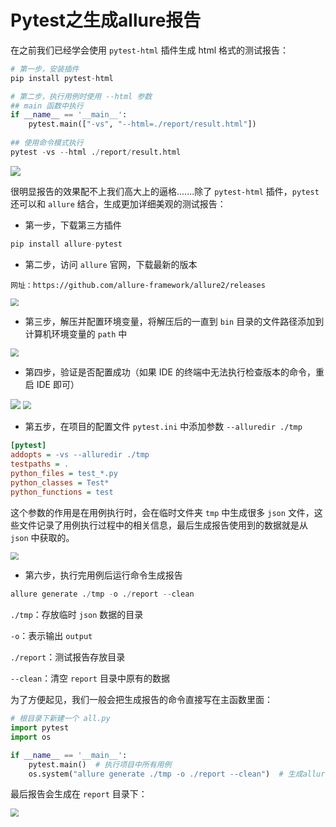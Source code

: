 # Pytest之生成allure报告

在之前我们已经学会使用 `pytest-html` 插件生成 html 格式的测试报告：

```python
# 第一步，安装插件
pip install pytest-html

# 第二步，执行用例时使用 --html 参数
## main 函数中执行
if __name__ == '__main__':
    pytest.main(["-vs", "--html=./report/result.html"])
    
## 使用命令模式执行
pytest -vs --html ./report/result.html
```

![](/static/img/Pytest专题/50.png) 

很明显报告的效果配不上我们高大上的逼格.......除了 `pytest-html` 插件，`pytest` 还可以和 `allure` 结合，生成更加详细美观的测试报告：

- 第一步，下载第三方插件

```python
pip install allure-pytest
```

- 第二步，访问 `allure` 官网，下载最新的版本

```
网址：https://github.com/allure-framework/allure2/releases
```

 <img src="/static/img/Pytest专题/51.png" style="zoom:80%;" />  

- 第三步，解压并配置环境变量，将解压后的一直到 `bin` 目录的文件路径添加到计算机环境变量的 `path` 中

<img src="/static/img/Pytest专题/52.png" style="zoom:80%;" /> 

- 第四步，验证是否配置成功（如果 IDE 的终端中无法执行检查版本的命令，重启 IDE 即可）

<img src="/static/img/Pytest专题/53.png" style="zoom:100%;" /> 

<img src="/static/img/Pytest专题/54.png" style="zoom:80%;" /> 

- 第五步，在项目的配置文件 `pytest.ini` 中添加参数 `--alluredir ./tmp`

```ini
[pytest]
addopts = -vs --alluredir ./tmp
testpaths = .
python_files = test_*.py
python_classes = Test*
python_functions = test
```

这个参数的作用是在用例执行时，会在临时文件夹 `tmp` 中生成很多 `json` 文件，这些文件记录了用例执行过程中的相关信息，最后生成报告使用到的数据就是从 `json` 中获取的。

<img src="/static/img/Pytest专题/55.png" style="zoom:80%;" /> 

- 第六步，执行完用例后运行命令生成报告

```python
allure generate ./tmp -o ./report --clean
```

`./tmp`：存放临时 `json` 数据的目录

`-o`：表示输出 `output`

`./report`：测试报告存放目录

`--clean`：清空 `report` 目录中原有的数据

为了方便起见，我们一般会把生成报告的命令直接写在主函数里面：

```python
# 根目录下新建一个 all.py
import pytest
import os

if __name__ == '__main__':
    pytest.main()  # 执行项目中所有用例
    os.system("allure generate ./tmp -o ./report --clean")  # 生成allure测试报告
```

最后报告会生成在 `report` 目录下：

<img src="/static/img/Pytest专题/56.png" style="zoom:80%;" /> 

